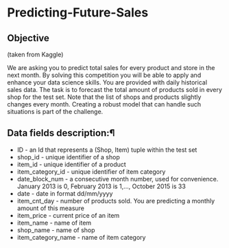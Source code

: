 # Predicting-Future-Sales

## Objective 

(taken from Kaggle)

We are asking you to predict total sales for every product and store in the next month. By solving this competition you will be able to apply and enhance your data science skills.
You are provided with daily historical sales data. The task is to forecast the total amount of products sold in every shop for the test set. Note that the list of shops and products slightly changes every month. Creating a robust model that can handle such situations is part of the challenge.

## Data fields description:¶
- ID - an Id that represents a (Shop, Item) tuple within the test set
- shop_id - unique identifier of a shop
- item_id - unique identifier of a product
- item_category_id - unique identifier of item category
- date_block_num - a consecutive month number, used for convenience. January 2013 is 0, February 2013 is 1,..., October 2015 is 33
- date - date in format dd/mm/yyyy
- item_cnt_day - number of products sold. You are predicting a monthly amount of this measure
- item_price - current price of an item
- item_name - name of item
- shop_name - name of shop
- item_category_name - name of item category

